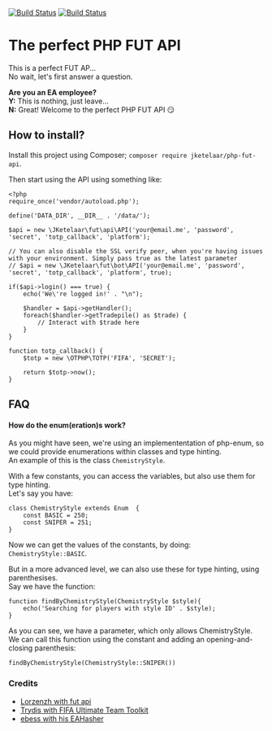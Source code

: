 [![Build Status](https://travis-ci.org/JKetelaar/PHP-FUT-API.svg?branch=master)](https://travis-ci.org/JKetelaar/PHP-FUT-API)
[![Build Status](https://styleci.io/repos/7548986/shield?style=flat)](https://styleci.io/repos/70271316)

# The perfect PHP FUT API
This is a perfect FUT AP...   
No wait, let's first answer a question.

**Are you an EA employee?**  
**Y:** This is nothing, just leave...  
**N:** Great! Welcome to the perfect PHP FUT API :smirk:

## How to install?
Install this project using Composer; `composer require jketelaar/php-fut-api`.

Then start using the API using something like:
```
<?php
require_once('vendor/autoload.php');

define('DATA_DIR', __DIR__ . '/data/');

$api = new \JKetelaar\fut\api\API('your@email.me', 'password', 'secret', 'totp_callback', 'platform');

// You can also disable the SSL verify peer, when you're having issues with your environment. Simply pass true as the latest parameter
// $api = new \JKetelaar\fut\bot\API('your@email.me', 'password', 'secret', 'totp_callback', 'platform', true); 

if($api->login() === true) {
    echo('We\'re logged in!' . "\n");

    $handler = $api->getHandler();
    foreach($handler->getTradepile() as $trade) {
        // Interact with $trade here
    }
}

function totp_callback() {
    $totp = new \OTPHP\TOTP('FIFA', 'SECRET');

    return $totp->now();
}
```

## FAQ
#### How do the enum(eration)s work?
As you might have seen, we're using an implemententation of php-enum, so we could provide enumerations within classes and type hinting.  
An example of this is the class `ChemistryStyle`.

With a few constants, you can access the variables, but also use them for type hinting.  
Let's say you have:
```
class ChemistryStyle extends Enum  {
    const BASIC = 250;
    const SNIPER = 251;
}
```
Now we can get the values of the constants, by doing: `ChemistryStyle::BASIC`.

But in a more advanced level, we can also use these for type hinting, using parenthesises.  
Say we have the function:
```
function findByChemistryStyle(ChemistryStyle $style){
    echo('Searching for players with style ID' . $style);
}
```
As you can see, we have a parameter, which only allows ChemistryStyle.  
We can call this function using the constant and adding an opening-and-closing parenthesis:
```
findByChemistryStyle(ChemistryStyle::SNIPER())
```

### Credits
* [Lorzenzh with fut api](https://github.com/lorenzh/fut-api/)
* [Trydis with FIFA Ultimate Team Toolkit](https://github.com/trydis/FIFA-Ultimate-Team-Toolkit)
* [ebess with his EAHasher](https://github.com/ebess/fut-eahasher)
